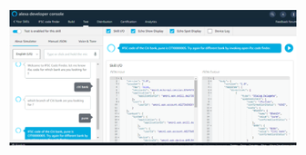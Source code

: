 ![nodejs alexa ifsc code finder skill](https://github.com/mashwin/nodejs-alexa-ifsc-skill/blob/master/nodejs-alexa-ifsc-skill.png)